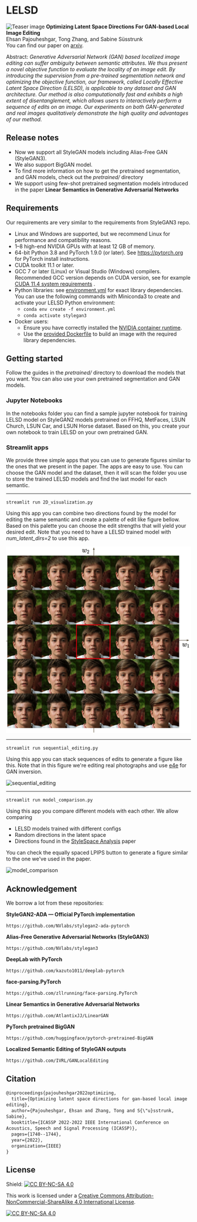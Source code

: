 # LELSD

![Teaser image](images/main_figure.png)
**Optimizing Latent Space Directions For GAN-based Local Image Editing**<br>
Ehsan Pajouheshgar, Tong Zhang, and Sabine Süsstrunk<br>
You can find our paper on [arxiv](https://arxiv.org/pdf/2111.12583.pdf).

Abstract: *Generative Adversarial Network (GAN) based localized image editing can suffer ambiguity between semantic
attributes. We thus present a novel objective function to evaluate the locality of an image edit. By introducing the
supervision from a pre-trained segmentation network and optimizing the objective function, our framework, called Locally
Effective Latent Space Direction (LELSD), is applicable to any dataset and GAN architecture. Our method is also
computationally fast and exhibits a high extent of disentanglement, which allows users to interactively perform a
sequence of edits on an image. Our experiments on both GAN-generated and real images qualitatively demonstrate the high
quality and advantages of our method.*

## Release notes

- Now we support all StyleGAN models including Alias-Free GAN (StyleGAN3).
- We also support BigGAN model.
- To find more information on how to get the pretrained segmentation, and GAN models, check out the *pretrained/*
  directory
- We support using few-shot pretrained segmentation models introduced in the paper **Linear Semantics in Generative
  Adversarial Networks**

## Requirements

Our requirements are very similar to the requirements from StyleGAN3 repo.

* Linux and Windows are supported, but we recommend Linux for performance and compatibility reasons.
* 1&ndash;8 high-end NVIDIA GPUs with at least 12 GB of memory.
* 64-bit Python 3.8 and PyTorch 1.9.0 (or later). See https://pytorch.org for PyTorch install instructions.
* CUDA toolkit 11.1 or later.
* GCC 7 or later (Linux) or Visual Studio (Windows) compilers. Recommended GCC version depends on CUDA version, see for
  example [CUDA 11.4 system requirements](https://docs.nvidia.com/cuda/archive/11.4.1/cuda-installation-guide-linux/index.html#system-requirements)
  .
* Python libraries: see [environment.yml](./environment.yml) for exact library dependencies. You can use the following
  commands with Miniconda3 to create and activate your LELSD Python environment:
    - `conda env create -f environment.yml`
    - `conda activate stylegan3`
* Docker users:
    - Ensure you have correctly installed
      the [NVIDIA container runtime](https://docs.docker.com/config/containers/resource_constraints/#gpu).
    - Use the [provided Dockerfile](./Dockerfile) to build an image with the required library dependencies.

## Getting started

Follow the guides in the *pretrained/* directory to download the models that you want. You can also use your own
pretrained segmentation and GAN models.

### Jupyter Notebooks

In the notebooks folder you can find a sample jupyter notebook for training LELSD model on StyleGAN2 models pretrained
on FFHQ, MetFaces, LSUN Church, LSUN Car, and LSUN Horse dataset. Based on this, you create your own notebook to train
LELSD on your own pretrained GAN.

### Streamlit apps

We provide three simple apps that you can use to generate figures similar to the ones that we present in the paper. The
apps are easy to use. You can choose the GAN model and the dataset, then it will scan the folder you use to store the
trained LELSD models and find the last model for each semantic.

<hr>

```
streamlit run 2D_visualization.py
```

Using this app you can combine two directions found by the model for editing the same semantic and create a palette of
edit like figure bellow. Based on this palette you can choose the edit strengths that will yield your desired edit. Note
that you need to have a LELSD trained model with *num_latent_dirs=2* to use this app.

![2d_edit_hairstyle](images/hair_edit_2d.png)

<hr>

```
streamlit run sequential_editing.py
```

Using this app you can stack sequences of edits to generate a figure like this. Note that in this figure we're editing
real photographs and use [e4e](https://github.com/omertov/encoder4editing) for GAN inversion.

![sequential_editing](images/sequential_editing.png)

<hr>

```
streamlit run model_comparison.py
```

Using this app you compare different models with each other. We allow comparing

- LELSD models trained with different configs
- Random directions in the latent space
- Directions found in the [StyleSpace Analysis](https://github.com/betterze/StyleSpace) paper

You can check the equally spaced LPIPS button to generate a figure similar to the one we've used in the paper.

![model_comparison](images/model_comparison.png)

## Acknowledgement

We borrow a lot from these repositories:

**StyleGAN2-ADA — Official PyTorch implementation**

```
https://github.com/NVlabs/stylegan2-ada-pytorch
```

**Alias-Free Generative Adversarial Networks (StyleGAN3)**

```
https://github.com/NVlabs/stylegan3
```

**DeepLab with PyTorch**

```
https://github.com/kazuto1011/deeplab-pytorch
```

**face-parsing.PyTorch**

```
https://github.com/zllrunning/face-parsing.PyTorch
```

**Linear Semantics in Generative Adversarial Networks**

```
https://github.com/AtlantixJJ/LinearGAN
```

**PyTorch pretrained BigGAN**

```
https://github.com/huggingface/pytorch-pretrained-BigGAN
```

**Localized Semantic Editing of StyleGAN outputs**

```
https://github.com/IVRL/GANLocalEditing
```

## Citation
```
@inproceedings{pajouheshgar2022optimizing,
  title={Optimizing latent space directions for gan-based local image editing},
  author={Pajouheshgar, Ehsan and Zhang, Tong and S{\"u}sstrunk, Sabine},
  booktitle={ICASSP 2022-2022 IEEE International Conference on Acoustics, Speech and Signal Processing (ICASSP)},
  pages={1740--1744},
  year={2022},
  organization={IEEE}
}
```

## License
Shield: [![CC BY-NC-SA 4.0][cc-by-nc-sa-shield]][cc-by-nc-sa]

This work is licensed under a
[Creative Commons Attribution-NonCommercial-ShareAlike 4.0 International License][cc-by-nc-sa].

[![CC BY-NC-SA 4.0][cc-by-nc-sa-image]][cc-by-nc-sa]

[cc-by-nc-sa]: http://creativecommons.org/licenses/by-nc-sa/4.0/
[cc-by-nc-sa-image]: https://licensebuttons.net/l/by-nc-sa/4.0/88x31.png
[cc-by-nc-sa-shield]: https://img.shields.io/badge/License-CC%20BY--NC--SA%204.0-lightgrey.svg


